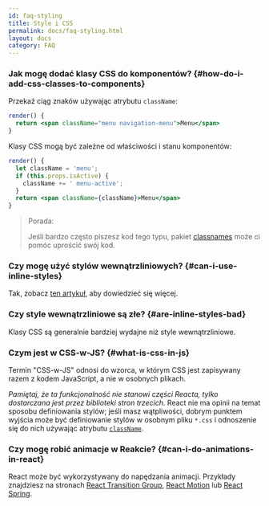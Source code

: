 ```yaml
---
id: faq-styling
title: Style i CSS
permalink: docs/faq-styling.html
layout: docs
category: FAQ
---
```


### Jak mogę dodać klasy CSS do komponentów? {#how-do-i-add-css-classes-to-components}

Przekaż ciąg znaków używając atrybutu `className`:

```jsx
render() {
  return <span className="menu navigation-menu">Menu</span>
}
```

Klasy CSS mogą być zależne od właściwości i stanu komponentów:

```jsx
render() {
  let className = 'menu';
  if (this.props.isActive) {
    className += ' menu-active';
  }
  return <span className={className}>Menu</span>
}
```

> Porada:
>
> Jeśli bardzo często piszesz kod tego typu, pakiet [classnames](https://www.npmjs.com/package/classnames#usage-with-reactjs) może ci pomóc uprościć swój kod.

### Czy mogę użyć stylów wewnątrzliniowych? {#can-i-use-inline-styles}

Tak, zobacz [ten artykuł](/docs/dom-elements.html#style), aby dowiedzieć się więcej.

### Czy style wewnątrzliniowe są złe? {#are-inline-styles-bad}

Klasy CSS są generalnie bardziej wydajne niż style wewnątrzliniowe.

### Czym jest w CSS-w-JS? {#what-is-css-in-js}

Termin "CSS-w-JS" odnosi do wzorca, w którym CSS jest zapisywany razem z kodem JavaScript, a nie w osobnych plikach.

_Pamiętaj, że ta funkcjonalność nie stanowi części Reacta, tylko dostarczana jest przez biblioteki stron trzecich._ React nie ma opinii na temat sposobu definiowania stylów; jeśli masz wątpliwości, dobrym punktem wyjścia może być definiowanie stylów w osobnym pliku `*.css` i odnoszenie się do nich używając atrybutu [`className`](/docs/dom-elements.html#classname).

### Czy mogę robić animacje w Reakcie? {#can-i-do-animations-in-react}

React może być wykorzystywany do napędzania animacji. Przykłady znajdziesz na stronach [React Transition Group](https://reactcommunity.org/react-transition-group/), [React Motion](https://github.com/chenglou/react-motion) lub [React Spring](https://github.com/react-spring/react-spring).
